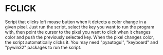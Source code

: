 # FCLICK
Script that clicks left mouse button when it detects a color change in a given pixel. Just run the script, select the key you want to run the program with, then point the cursor to the pixel you want to click when it changes color and push the previously selected key. When the pixel changes color, the script automatically clicks it. You may need "pyautogui", "keyboard" and "pywin32" packages to run the script.
